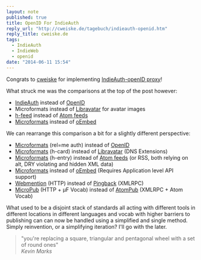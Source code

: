 ```yaml
---
layout: note
published: true
title: OpenID For IndieAuth
reply_url: "http://cweiske.de/tagebuch/indieauth-openid.htm"
reply_title: cweiske.de
tags: 
  - IndieAuth
  - IndieWeb
  - openid
date: "2014-06-11 15:54"
---
```


Congrats to [cweiske](http://cweiske.de/) for implementing [IndieAuth-openID proxy](http://git.cweiske.de/indieauth-openid.git/)!

What struck me was the comparisons at the top of the post however:

- [IndieAuth](http://indiewebcamp.com/IndieAuth) instead of [OpenID](http://openid.net/)
- Microformats instead of [Libravatar](https://www.libravatar.org/) for avatar images
- [h-feed](http://indiewebcamp.com/h-feed) instead of [Atom feeds](http://tools.ietf.org/html/rfc4287)
- [Microformats](http://indiewebcamp.com/link-preview) instead of [oEmbed](http://www.oembed.com/)


We can rearrange this comparison a bit for a slightly different perspective:

- [Microformats](http://microformats.org/wiki/RelMeAuth) (rel=me auth) instead of [OpenID](http://openid.net/)
- [Microformats](http://microformats.org/wiki/h-card) (h-card) instead of [Libravatar](https://www.libravatar.org/) (DNS Extensions)
- [Microformats](http://microformats.org/wiki/h-entry) (h-entry) instead of [Atom feeds](http://tools.ietf.org/html/rfc4287) (or RSS, both relying on alt, DRY violating and hidden XML data)
- [Microformats](http://microformats.org/wiki/microformats2) instead of [oEmbed](http://www.oembed.com/) (Requires Application level API support)
- [Webmention](http://webmention.org) (HTTP) instead of [Pingback](http://www.hixie.ch/specs/pingback/pingback) (XMLRPC)
- [MicroPub](http://indiewebcamp.com/micropub) (HTTP + µF Vocab) instead of [AtomPub](http://bitworking.org/projects/atom/rfc5023.html) (XMLRPC + Atom Vocab)

What used to be a disjoint stack of standards all acting with different tools in different locations in different languages and vocab with higher barriers to publishing can can now be handled using a simplified and single method.  Simply reinvention, or a simplifying iteration?  I'll go with the later.

<blockquote>
"you're replacing a square, triangular and pentagonal wheel with a set of round ones"
<footer><cite href="http://indiewebcamp.com/irc/2014-06-11/line/1402530932">Kevin Marks</cite></footer>
</blockquote>